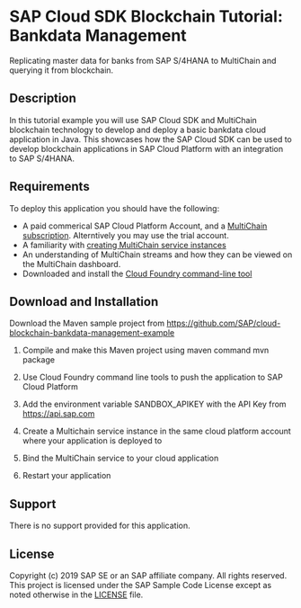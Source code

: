 # SAP Cloud SDK Blockchain Tutorial: Bankdata Management

Replicating master data for banks from SAP S/4HANA to MultiChain and querying it from blockchain.

## Description

In this tutorial example you will use SAP Cloud SDK and MultiChain blockchain technology to develop and deploy a basic bankdata cloud application in Java. This showcases how the SAP Cloud SDK can be used to develop blockchain applications in SAP Cloud Platform with an integration to SAP S/4HANA.

## Requirements 

To deploy this application you should have the following:
- A paid commerical SAP Cloud Platform Account, and a [MultiChain subscription](https://github.com/SAP/cloud-blockchain-odometer-example/archive/master.zip). Alterntively you may use the trial account. 
- A familiarity with [creating MultiChain service instances](https://help.sap.com/viewer/15cb4580694c4d119793f0d3e9b8a32b/BLOCKCHAIN/en-US/0183c6479c47427ab6257bd37ab8bee3.html)
- An understanding of MultiChain streams and how they can be viewed on the MultiChain dashboard. 
- Downloaded and install the [Cloud Foundry command-line tool](https://docs.cloudfoundry.org/cf-cli/install-go-cli.html)

## Download and Installation

Download the Maven sample project from https://github.com/SAP/cloud-blockchain-bankdata-management-example

1. Compile and make this Maven project using maven command mvn package

2. Use Cloud Foundry command line tools to push the application to SAP Cloud Platform

3. Add the environment variable SANDBOX_APIKEY with the API Key from https://api.sap.com

4. Create a Multichain service instance in the same cloud platform account where your application is deployed to

5. Bind the MultiChain service to your cloud application

6. Restart your application 

## Support

There is no support provided for this application.

## License

Copyright (c) 2019 SAP SE or an SAP affiliate company. All rights reserved.
This project is licensed under the SAP Sample Code License except as noted otherwise in the [LICENSE](LICENSE) file.
